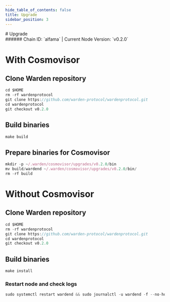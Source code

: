 ```yaml
---
hide_table_of_contents: false
title: Upgrade
sidebar_position: 3
---
```


<div class="h1-with-icon icon-warden">
# Upgrade
</div>
###### Chain ID: `alfama` | Current Node Version: `v0.2.0`

# With Cosmovisor
## Clone Warden repository
```js
cd $HOME
rm -rf wardenprotocol
git clone https://github.com/warden-protocol/wardenprotocol.git
cd wardenprotocol
git checkout v0.2.0
 ```

## Build binaries
```js
make build
 ```

## Prepare binaries for Cosmovisor
```js
mkdir -p ~/.warden/cosmovisor/upgrades/v0.2.0/bin
mv build/wardend ~/.warden/cosmovisor/upgrades/v0.2.0/bin/
rm -rf build
```

# Without Cosmovisor
## Clone Warden repository
```js
cd $HOME
rm -rf wardenprotocol
git clone https://github.com/warden-protocol/wardenprotocol.git
cd wardenprotocol
git checkout v0.2.0
 ```

## Build binaries
```js
make install
 ```

### Restart node and check logs
```js
sudo systemctl restart wardend && sudo journalctl -u wardend -f --no-hostname -o cat
```